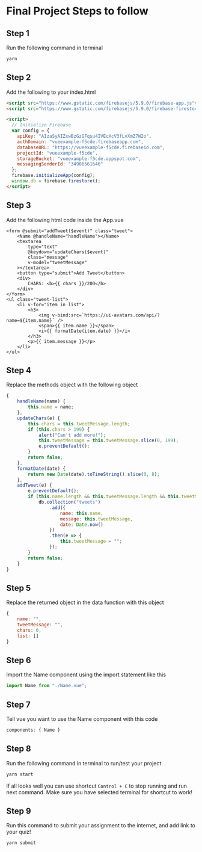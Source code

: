 # Final Project Steps to follow

## Step 1

Run the following command in terminal

```bash
yarn
```

## Step 2

Add the following to your index.html

```html
<script src="https://www.gstatic.com/firebasejs/5.9.0/firebase-app.js"></script>
<script src="https://www.gstatic.com/firebasejs/5.9.0/firebase-firestore.js"></script>

<script>
  // Initialize Firebase
  var config = {
    apiKey: "AIzaSyAIZxwBzGzGFqsu4IVEcXcV3fLvXmZ7W2o",
    authDomain: "vueexample-f5cde.firebaseapp.com",
    databaseURL: "https://vueexample-f5cde.firebaseio.com",
    projectId: "vueexample-f5cde",
    storageBucket: "vueexample-f5cde.appspot.com",
    messagingSenderId: "34906561646"
  };
  firebase.initializeApp(config);
  window.db = firebase.firestore();
</script>
```

## Step 3

Add the following html code inside the App.vue

```vue
<form @submit="addTweet($event)" class="tweet">
    <Name @handleName="handleName"></Name>
    <textarea
        type="text"
        @keydown="updateChars($event)"
        class="message"
        v-model="tweetMessage"
    ></textarea>
    <button type="submit">Add Tweet</button>
    <div>
        CHARS: <b>{{ chars }}/200</b>
    </div>
</form>
<ul class="tweet-list">
    <li v-for="item in list">
        <h3>
            <img v-bind:src=`https://ui-avatars.com/api/?name=${item.name}` />
            <span>{{ item.name }}</span>
            <i>{{ formatDate(item.date) }}</i>
        </h3>
        <p>{{ item.message }}</p>
    </li>
</ul>
```

## Step 4

Replace the methods object with the following object 

```javascript
{
    handleName(name) {
        this.name = name;
    },
    updateChars(e) {
        this.chars = this.tweetMessage.length;
        if (this.chars > 199) {
            alert("Can't add more!");
            this.tweetMessage = this.tweetMessage.slice(0, 199);
            e.preventDefault();
        }
        return false;
    },
    formatDate(date) {
        return new Date(date).toTimeString().slice(0, 8);
    },
    addTweet(e) {
        e.preventDefault();
        if (this.name.length && this.tweetMessage.length && this.tweetMessage.length < 200) {
            db.collection("tweets")
                .add({
                    name: this.name,
                    message: this.tweetMessage,
                    date: Date.now()
                })
                .then(e => {
                    this.tweetMessage = "";
                });
        }
        return false;
    }
}
```

## Step 5

Replace the returned object in the data function with this object

```javascript
{
    name: "",
    tweetMessage: "",
    chars: 0,
    list: []
}       
```

## Step 6

Import the Name component using the import statement like this

```javascript
import Name from "./Name.vue";
```

## Step 7

Tell vue you want to use the Name component with this code

```javascript
components: { Name }
```

## Step 8

Run the following command in terminal to run/test your project

```bash
yarn start
```

If all looks well you can use shortcut `Control + C` to stop running and run next command. Make sure you have selected terminal for shortcut to work!

## Step 9

Run this command to submit your assignment to the internet, and add link to your quiz!

```bash
yarn submit
```
